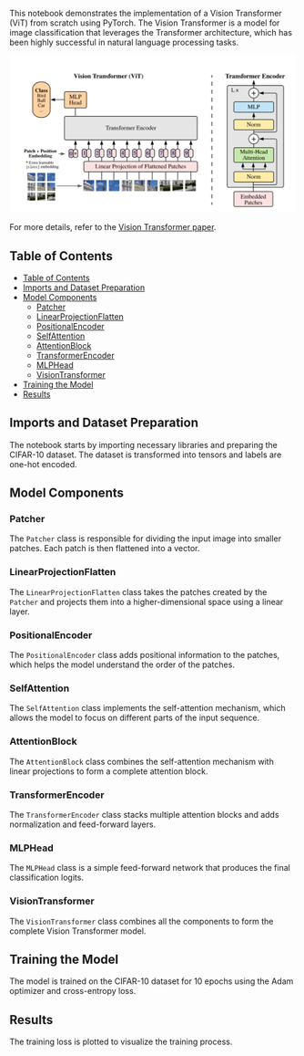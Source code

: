 
This notebook demonstrates the implementation of a Vision Transformer (ViT) from scratch using PyTorch. The Vision Transformer is a model for image classification that leverages the Transformer architecture, which has been highly successful in natural language processing tasks.

![Vision Transformer](ViT_image_paper.png)

For more details, refer to the [Vision Transformer paper](https://arxiv.org/abs/2010.11929).

## Table of Contents
- [Table of Contents](#table-of-contents)
- [Imports and Dataset Preparation](#imports-and-dataset-preparation)
- [Model Components](#model-components)
  - [Patcher](#patcher)
  - [LinearProjectionFlatten](#linearprojectionflatten)
  - [PositionalEncoder](#positionalencoder)
  - [SelfAttention](#selfattention)
  - [AttentionBlock](#attentionblock)
  - [TransformerEncoder](#transformerencoder)
  - [MLPHead](#mlphead)
  - [VisionTransformer](#visiontransformer)
- [Training the Model](#training-the-model)
- [Results](#results)

## Imports and Dataset Preparation

The notebook starts by importing necessary libraries and preparing the CIFAR-10 dataset. The dataset is transformed into tensors and labels are one-hot encoded.

## Model Components

### Patcher

The `Patcher` class is responsible for dividing the input image into smaller patches. Each patch is then flattened into a vector.

### LinearProjectionFlatten

The `LinearProjectionFlatten` class takes the patches created by the `Patcher` and projects them into a higher-dimensional space using a linear layer.

### PositionalEncoder

The `PositionalEncoder` class adds positional information to the patches, which helps the model understand the order of the patches.

### SelfAttention

The `SelfAttention` class implements the self-attention mechanism, which allows the model to focus on different parts of the input sequence.

### AttentionBlock

The `AttentionBlock` class combines the self-attention mechanism with linear projections to form a complete attention block.

### TransformerEncoder

The `TransformerEncoder` class stacks multiple attention blocks and adds normalization and feed-forward layers.

### MLPHead

The `MLPHead` class is a simple feed-forward network that produces the final classification logits.

### VisionTransformer

The `VisionTransformer` class combines all the components to form the complete Vision Transformer model.

## Training the Model

The model is trained on the CIFAR-10 dataset for 10 epochs using the Adam optimizer and cross-entropy loss.

## Results

The training loss is plotted to visualize the training process.